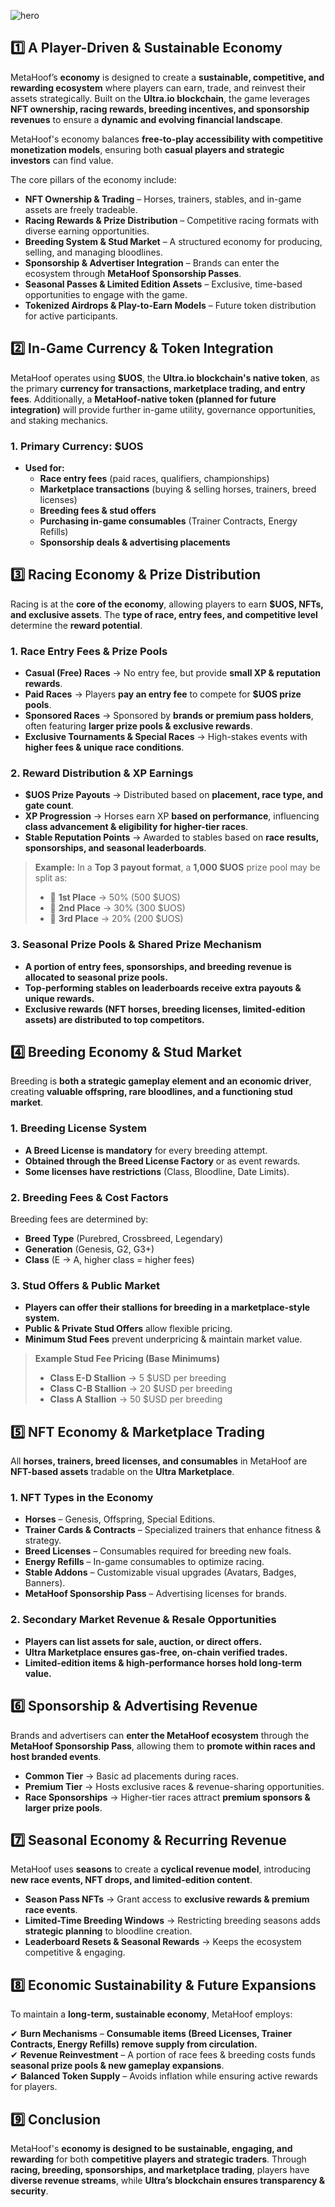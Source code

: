 ![hero](/img/banners/GAME_ECONOMY.png)

## 1️⃣ A Player-Driven & Sustainable Economy

MetaHoof’s **economy** is designed to create a **sustainable, competitive, and rewarding ecosystem** where players can earn, trade, and reinvest their assets strategically. Built on the **Ultra.io blockchain**, the game leverages **NFT ownership, racing rewards, breeding incentives, and sponsorship revenues** to ensure a **dynamic and evolving financial landscape**.

MetaHoof's economy balances **free-to-play accessibility with competitive monetization models**, ensuring both **casual players and strategic investors** can find value.

The core pillars of the economy include:

- **NFT Ownership & Trading** – Horses, trainers, stables, and in-game assets are freely tradeable.
- **Racing Rewards & Prize Distribution** – Competitive racing formats with diverse earning opportunities.
- **Breeding System & Stud Market** – A structured economy for producing, selling, and managing bloodlines.
- **Sponsorship & Advertiser Integration** – Brands can enter the ecosystem through **MetaHoof Sponsorship Passes**.
- **Seasonal Passes & Limited Edition Assets** – Exclusive, time-based opportunities to engage with the game.
- **Tokenized Airdrops & Play-to-Earn Models** – Future token distribution for active participants.


## 2️⃣ In-Game Currency & Token Integration

MetaHoof operates using **$UOS**, the **Ultra.io blockchain's native token**, as the primary **currency for transactions, marketplace trading, and entry fees**. Additionally, a **MetaHoof-native token (planned for future integration)** will provide further in-game utility, governance opportunities, and staking mechanics.

### **1. Primary Currency: $UOS**
- **Used for:**
  - **Race entry fees** (paid races, qualifiers, championships)
  - **Marketplace transactions** (buying & selling horses, trainers, breed licenses)
  - **Breeding fees & stud offers**
  - **Purchasing in-game consumables** (Trainer Contracts, Energy Refills)
  - **Sponsorship deals & advertising placements**

## 3️⃣ Racing Economy & Prize Distribution

Racing is at the **core of the economy**, allowing players to earn **$UOS, NFTs, and exclusive assets**. The **type of race, entry fees, and competitive level** determine the **reward potential**.

### **1. Race Entry Fees & Prize Pools**
- **Casual (Free) Races** → No entry fee, but provide **small XP & reputation rewards**.
- **Paid Races** → Players **pay an entry fee** to compete for **$UOS prize pools**.
- **Sponsored Races** → Sponsored by **brands or premium pass holders**, often featuring **larger prize pools & exclusive rewards**.
- **Exclusive Tournaments & Special Races** → High-stakes events with **higher fees & unique race conditions**.

### **2. Reward Distribution & XP Earnings**
- **$UOS Prize Payouts** → Distributed based on **placement, race type, and gate count**.
- **XP Progression** → Horses earn XP **based on performance**, influencing **class advancement & eligibility for higher-tier races**.
- **Stable Reputation Points** → Awarded to stables based on **race results, sponsorships, and seasonal leaderboards**.

> **Example:** In a **Top 3 payout format**, a **1,000 $UOS** prize pool may be split as: 
> - 🥇 **1st Place** → 50% (500 $UOS)
> - 🥈 **2nd Place** → 30% (300 $UOS)
> - 🥉 **3rd Place** → 20% (200 $UOS)

### **3. Seasonal Prize Pools & Shared Prize Mechanism**
- **A portion of entry fees, sponsorships, and breeding revenue is allocated to seasonal prize pools.**
- **Top-performing stables on leaderboards receive extra payouts & unique rewards.**
- **Exclusive rewards (NFT horses, breeding licenses, limited-edition assets) are distributed to top competitors.**


## 4️⃣ Breeding Economy & Stud Market

Breeding is **both a strategic gameplay element and an economic driver**, creating **valuable offspring, rare bloodlines, and a functioning stud market**.

### **1. Breeding License System**
- **A Breed License is mandatory** for every breeding attempt.
- **Obtained through the Breed License Factory** or as event rewards.
- **Some licenses have restrictions** (Class, Bloodline, Date Limits).

### **2. Breeding Fees & Cost Factors**
Breeding fees are determined by:
- **Breed Type** (Purebred, Crossbreed, Legendary)
- **Generation** (Genesis, G2, G3+)
- **Class** (E → A, higher class = higher fees)

### **3. Stud Offers & Public Market**
- **Players can offer their stallions for breeding in a marketplace-style system.**
- **Public & Private Stud Offers** allow flexible pricing.
- **Minimum Stud Fees** prevent underpricing & maintain market value.

> **Example Stud Fee Pricing (Base Minimums)**
> - **Class E-D Stallion** → 5 $USD per breeding
> - **Class C-B Stallion** → 20 $USD per breeding
> - **Class A Stallion** → 50 $USD per breeding


## 5️⃣ NFT Economy & Marketplace Trading

All **horses, trainers, breed licenses, and consumables** in MetaHoof are **NFT-based assets** tradable on the **Ultra Marketplace**.

### **1. NFT Types in the Economy**
- **Horses** – Genesis, Offspring, Special Editions.
- **Trainer Cards & Contracts** – Specialized trainers that enhance fitness & strategy.
- **Breed Licenses** – Consumables required for breeding new foals.
- **Energy Refills** – In-game consumables to optimize racing.
- **Stable Addons** – Customizable visual upgrades (Avatars, Badges, Banners).
- **MetaHoof Sponsorship Pass** – Advertising licenses for brands.

### **2. Secondary Market Revenue & Resale Opportunities**
- **Players can list assets for sale, auction, or direct offers.**
- **Ultra Marketplace ensures gas-free, on-chain verified trades.**
- **Limited-edition items & high-performance horses hold long-term value.**


## 6️⃣ Sponsorship & Advertising Revenue

Brands and advertisers can **enter the MetaHoof ecosystem** through the **MetaHoof Sponsorship Pass**, allowing them to **promote within races and host branded events**.

- **Common Tier** → Basic ad placements during races.
- **Premium Tier** → Hosts exclusive races & revenue-sharing opportunities.
- **Race Sponsorships** → Higher-tier races attract **premium sponsors & larger prize pools**.


## 7️⃣ Seasonal Economy & Recurring Revenue

MetaHoof uses **seasons** to create a **cyclical revenue model**, introducing **new race events, NFT drops, and limited-edition content**.

- **Season Pass NFTs** → Grant access to **exclusive rewards & premium race events**.
- **Limited-Time Breeding Windows** → Restricting breeding seasons adds **strategic planning** to bloodline creation.
- **Leaderboard Resets & Seasonal Rewards** → Keeps the ecosystem competitive & engaging.


## 8️⃣ Economic Sustainability & Future Expansions

To maintain a **long-term, sustainable economy**, MetaHoof employs:

✔ **Burn Mechanisms** – **Consumable items (Breed Licenses, Trainer Contracts, Energy Refills) remove supply from circulation.**  
✔ **Revenue Reinvestment** – A portion of race fees & breeding costs funds **seasonal prize pools & new gameplay expansions**.  
✔ **Balanced Token Supply** – Avoids inflation while ensuring active rewards for players.


## 9️⃣ Conclusion

MetaHoof's **economy is designed to be sustainable, engaging, and rewarding** for both **competitive players and strategic traders**. Through **racing, breeding, sponsorships, and marketplace trading**, players have **diverse revenue streams**, while **Ultra’s blockchain ensures transparency & security**.
